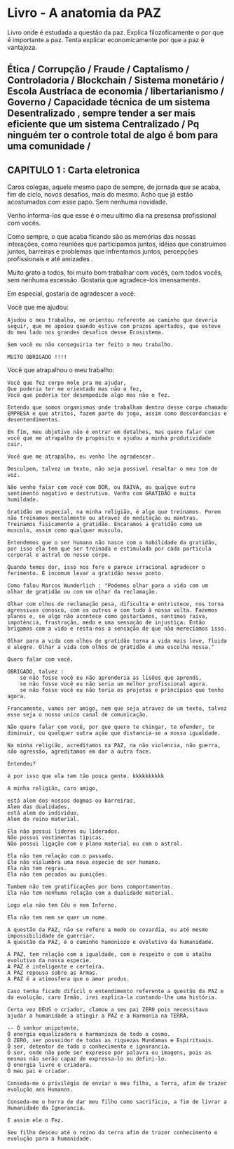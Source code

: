 # Livro - A anatomia da PAZ

Livro onde é estudada a questão da paz.
Explica filozoficamente o por que é importante a paz.
Tenta explicar economicamente por que a paz é vantajoza.

## Ética / Corrupção / Fraude / Captalismo / Controladoria / Blockchain / Sistema monetário / Escola Austríaca de economia / libertarianismo / Governo / Capacidade técnica de um sistema Desentralizado , sempre tender a ser mais eficiente que um sistema Centralizado / Pq ninguém ter o controle total de algo é bom para uma comunidade /


## CAPITULO 1 : Carta eletronica

Caros colegas, aquele mesmo papo de sempre, de jornada que se acaba, fim de ciclo, novos desafios, mais do mesmo. Acho que já estão acostumados com esse papo. Sem nenhuma novidade.

Venho informa-los que esse é o meu ultimo dia na presensa profissional com vocês.

Como sempre, o que acaba ficando são as memórias das nossas interações, como reuniões que participamos juntos, idéias que construimos juntos, barreiras e problemas que infrentamos juntos, percepções profissionais e até amizades .

Muito grato a todos, foi muito bom trabalhar com vocês, com todos vocês, sem nenhuma excessão. Gostaria que agradece-los imensamente.

Em especial, gostaria de agradescer a você:

Você que me ajudou: 

    Ajudou o meu trabalho, me orientou referente ao caminho que deveria seguir, que me apoiou quando estive com prazos apertados, que esteve do meu lado nos grandes desafios desse Ecosistema.

    Sem você eu não conseguiria ter feito o meu trabalho.

    MUITO OBRIGADO !!!!

Você que atrapalhou o meu trabalho: 

    Você que fez corpo mole pra me ajudar, 
    Que poderia ter me orientado mas não o fez,
    Você que poderia ter desempedido algo mas não o fez.

    Entendo que somos organismos onde trabalham dentro desse corpo chamado EMPRESA e que atritos, fazem parte do jogo, assim como descordancias e desentendimentos.

    Em fim, meu objetivo não é entrar em detalhes, mas quero falar com você que me atrapalho de propósito e ajudou a minha produtividade cair.

    Você que me atrapalho, eu venho lhe agradescer. 
    
    Desculpem, talvez um texto, não seja possivel resaltar o meu tom de voz.

    Não venho falar com você com DOR, ou RAIVA, ou qualque outro sentimento negativo e destrutivo. Venho com GRATIDÃO e muita humildade.

    Gratidão em especial, na minha religião, é algo que treinamos. Porem não treinamos mentalmente ou atravez de meditação ou mantras. Treinamos fisicamente a gratidão. Encaramos a gratidão como um musculo, assim como qualquer musculo. 

    Entendemos que o ser humano não nasce com a habilidade da gratidão, por isso ela tem que ser treinada e estimulada por cada particula corporal e astral do nosso corpo.

    Quando temos dor, isso nos fere e parece irracional agradecer o ferimento. É incomum levar a gratidão nesse ponto. 

    Como falou Marcos Wunderlich : "Podemos olhar para a vida com um  olhar de gratidão ou com um olhar da reclamação.

    Olhar com olhos de reclamação pesa, dificulta e entristece, nos torna agressivos conosco, com os outros e com tudo à nossa volta. Fazemos planos e, se algo não acontece como gostaríamos, sentimos raiva, impotência, frustração, medo e uma sensação de injustiça. Então brigamos com a vida e resta-nos a sensação de que não merecíamos isso.

    Olhar para a vida com olhos de gratidão torna a vida mais leve, fluida e alegre. Olhar a vida com olhos de gratidão é uma escolha nossa."

    Quero falar com você.

    OBRIGADO, talvez :
        se não fosse você eu não aprenderia as lisões que aprendi, 
        se não fosse você eu não seria um melhor profissional agora.
        se não fosse você eu não teria os projetos e principios que tenho agora.

    Francamente, vamos ser amigo, nem que seja atravez de um texto, talvez esse seja o nosso unico canal de comunicação.

    Não quero falar com você, por que quero te chingar, te ofender, te diminuir, ou qualquer outra ação que distancia-se a nossa igualdade.

    Na minha religião, acreditamos na PAZ, na não violencia, não guerra, não agressão, agreditamos em dar a outra face. 
    
    Entendeu? 
    
    é por isso que ela tem tão pouca gente. kkkkkkkkkk

    A minha religião, caro amigo, 
    
    está alem dos nossos dogmas ou barreiras, 
    Alem das dualidades, 
    está alem do individuo, 
    Alem do reino material. 
    
    Ela não possui lideres ou liderados.
    Não possui vestimentas tipicas.
    Não possui ligação com o plano material ou com o astral.

    Ela não tem relação com o passado.
    Ela não vislumbra uma nova especie de ser humano.
    Ela não tem regras.
    Ela não tem pecados ou punições.

    Tambem não tem gratificações por bons comportamentos.
    Ela não tem nenhuma relação com a dualidade material.

    Logo ela não tem Céu e nem Inferno.

    Ela não tem nem se quer um nome.

    A questão da PAZ, não se refere a medo ou covardia, ou até mesmo impossibilidade de guerriar. 
    A questão da PAZ, é o caminho hamoniozo e evolutivo da humanidade.

    A PAZ, tem relação com a igualdade, com o respeito e com o atalho evolutivo da nossa especie.
    A PAZ é inteligente e certeira.
    A PAZ repousa sobre as Armas.
    A PAZ é a atimosfera que o amor produs.

    Caso tenha ficado dificil o entendimento referente a questão da PAZ e da evolução, caro Irmão, irei explica-la contando-lhe uma história.

    Certa vez DEUS o criador, clamou a seu pai ZERO pois necessitava ajudar a humanidade a atingir a PAZ e a Harmonia na TERRA.

    -- Ó senhor onipotente, 
    Ó energia equalizadora e harmonioza de todo o cosmo.
    Ó ZERO, ser possuidor de todas as riquezas Mundamas e Espirituais.
    Ó ser, detentor de todo o conhecimento e ignorancia.
    Ó ser, onde não pode ser expresso por palavra ou imagens, pois as mesmas não serão capaz de expressa-lo ou defini-lo.
    Ó energia livre e criadora.
    Ó meu pai e criador.

    Conseda-me o privilégio de enviar o meu filho, a Terra, afim de trazer evolução aos Humanos.

    Conseda-me o horra de dar meu filho como sacrificio, a fim de livrar a Humanidade da Ignorancia.

    E assim ele o Fez.

    Seu filho desceu até o reino da terra afim de trazer conhecimento e evolução para a humanidade.












